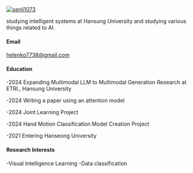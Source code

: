 

[![senli1073](https://img.shields.io/badge/senli1073-github-blue?logo=github)](https://github.com/senli1073)

studying intelligent systems at Hansung University and studying various things related to AI.

#### Email
helenko7738@gmail.com

#### Education
-2024 Expanding Multimodal LLM to Multimodal Generation Research at ETRI., Hansung University

-2024 Writing a paper using an attention model

-2024 Joint Learning Project

-2024 Hand Motion Classification Model Creation Project

-2021 Entering Hanseong University


#### Research Interests
-Visual Intelligence Learning
-Data classification

